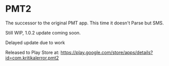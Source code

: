 # PMT2
The successor to the original PMT app. This time it doesn't Parse but SMS.
  
Still WIP, 1.0.2 update coming soon. 

Delayed update due to work

Released to Play Store at: https://play.google.com/store/apps/details?id=com.kritikalerror.pmt2


